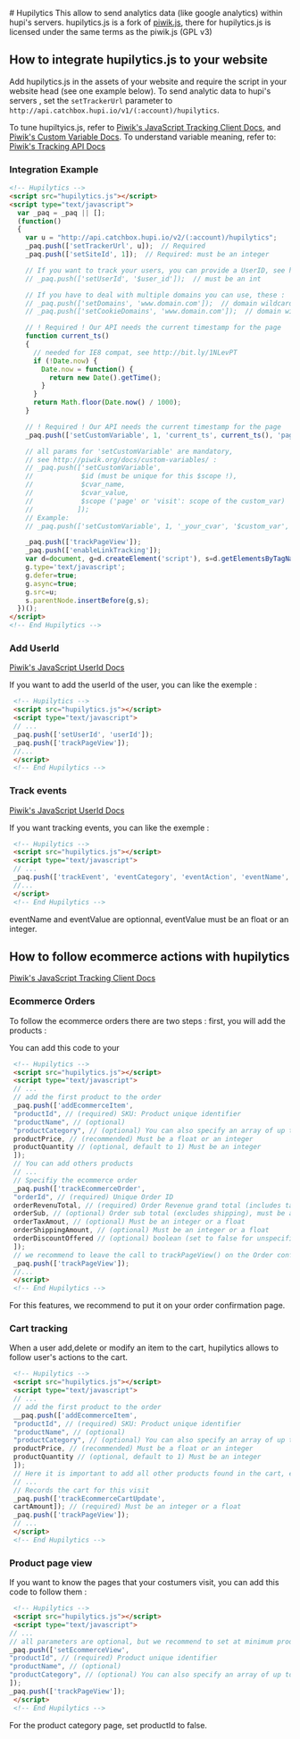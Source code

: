 # Hupilytics
This allow to send analytics data (like google analytics) within hupi's servers.
hupilytics.js is a fork of [piwik.js](https://github.com/piwik/piwik/blob/master/js/piwik.js), there for hupilytics.js is licensed under the same terms as the piwik.js (GPL v3)

## How to integrate hupilytics.js to your website
Add hupilytics.js in the assets of your website and require the script in your website head (see one example below).
To send analytic data to hupi's servers , set the `setTrackerUrl` parameter to `http://api.catchbox.hupi.io/v1/(:account)/hupilytics`.

To tune hupiltyics.js, refer to
 [Piwik's JavaScript Tracking Client Docs](http://developer.piwik.org/api-reference/tracking-javascript), and [Piwik's Custom Variable Docs](http://piwik.org/docs/custom-variables).
To understand variable meaning, refer to: [Piwik's Tracking API Docs](http://developer.piwik.org/api-reference/tracking-api)

### Integration Example

```html
<!-- Hupilytics -->
<script src="hupilytics.js"></script>
<script type="text/javascript">
  var _paq = _paq || [];
  (function()
  {
    var u = "http://api.catchbox.hupi.io/v2/(:account)/hupilytics";
    _paq.push(['setTrackerUrl', u]);  // Required
    _paq.push(['setSiteId', 1]);  // Required: must be an integer

    // If you want to track your users, you can provide a UserID, see http://piwik.org/docs/user-id/
    // _paq.push(['setUserId', '$user_id']);  // must be an int

    // If you have to deal with multiple domains you can use, these :
    // _paq.push(['setDomains', 'www.domain.com']);  // domain wildcard works too: '.domain.com' or '*.domain.com'
    // _paq.push(['setCookieDomains', 'www.domain.com']);  // domain wildcard works too: '.domain.com' or '*.domain.com'

    // ! Required ! Our API needs the current timestamp for the page
    function current_ts()
    {
      // needed for IE8 compat, see http://bit.ly/1NLevPT
      if (!Date.now) {
        Date.now = function() {
          return new Date().getTime();
        }
      }
      return Math.floor(Date.now() / 1000);
    }

    // ! Required ! Our API needs the current timestamp for the page
    _paq.push(['setCustomVariable', 1, 'current_ts', current_ts(), 'page']);

    // all params for 'setCustomVariable' are mandatory,
    // see http://piwik.org/docs/custom-variables/ :
    // _paq.push(['setCustomVariable',
    //            $id (must be unique for this $scope !),
    //            $cvar_name,
    //            $cvar_value,
    //            $scope ('page' or 'visit': scope of the custom_var)
    //           ]);
    // Example:
    // _paq.push(['setCustomVariable', 1, '_your_cvar', '$custom_var', 'visit']);

    _paq.push(['trackPageView']);
    _paq.push(['enableLinkTracking']);
    var d=document, g=d.createElement('script'), s=d.getElementsByTagName('script')[0];
    g.type='text/javascript';
    g.defer=true;
    g.async=true;
    g.src=u;
    s.parentNode.insertBefore(g,s);
  })();
</script>
<!-- End Hupilytics -->
```
### Add UserId

 [Piwik's JavaScript UserId Docs](http://developer.piwik.org/guides/tracking-javascript-guide#user-id)

If you want to add the userId of the user, you can like the exemple :

```html
 <!-- Hupilytics -->
 <script src="hupilytics.js"></script>
 <script type="text/javascript">
 // ...
 _paq.push(['setUserId', 'userId']);
 _paq.push(['trackPageView']);
 //...
 </script>
 <!-- End Hupilytics -->
```

### Track events

 [Piwik's JavaScript UserId Docs](http://piwik.org/docs/event-tracking/)

If you want tracking events, you can like the exemple :

```html
 <!-- Hupilytics -->
 <script src="hupilytics.js"></script>
 <script type="text/javascript">
 // ...
 _paq.push(['trackEvent', 'eventCategory', 'eventAction', 'eventName', eventValue]);
 //...
 </script>
 <!-- End Hupilytics -->
```

eventName and eventValue are optionnal, eventValue must be an float or an integer.

## How to follow ecommerce actions with hupilytics

[Piwik's JavaScript Tracking Client Docs](https://piwik.org/docs/ecommerce-analytics/)

### Ecommerce Orders

To follow the ecommerce orders there are two steps : first, you will add the products :

You can add this code to your

```html
 <!-- Hupilytics -->
 <script src="hupilytics.js"></script>
 <script type="text/javascript">
 // ...
 // add the first product to the order
 _paq.push(['addEcommerceItem',
 "productId", // (required) SKU: Product unique identifier
 "productName", // (optional)
 "productCategory", // (optional) You can also specify an array of up to 5 categories eg. ["productCategory1", "productCategory2", "productCategory3","productCategory4","productCategory5"]
 productPrice, // (recommended) Must be a float or an integer
 productQuantity // (optional, default to 1) Must be an integer
 ]);
 // You can add others products
 // ...
 // Specifiy the ecommerce order
 _paq.push(['trackEcommerceOrder',
 "orderId", // (required) Unique Order ID
 orderRevenuTotal, // (required) Order Revenue grand total (includes tax, shipping, and subtracted discount), must be an integer or a float
 orderSub, // (optional) Order sub total (excludes shipping), must be an integer
 orderTaxAmout, // (optional) Must be an integer or a float
 orderShippingAmount, // (optional) Must be an integer or a float
 orderDiscountOffered // (optional) boolean (set to false for unspecified parameter)
 ]);
 // we recommend to leave the call to trackPageView() on the Order confirmation page
 _paq.push(['trackPageView']);
 //...
 </script>
 <!-- End Hupilytics -->
```
For this features, we recommend to put it on your order confirmation page.

### Cart tracking

When a user add,delete or modify an item to the cart, hupilytics allows to follow user's actions to the cart.

```html
 <!-- Hupilytics -->
 <script src="hupilytics.js"></script>
 <script type="text/javascript">
 // ...
 // add the first product to the order
 __paq.push(['addEcommerceItem',
 "productId", // (required) SKU: Product unique identifier
 "productName", // (optional)
 "productCategory", // (optional) You can also specify an array of up to 5 categories eg. ["productCategory1", "productCategory2", "productCategory3","productCategory4","productCategory5"]
 productPrice, // (recommended) Must be a float or an integer
 productQuantity // (optional, default to 1) Must be an integer
 ]);
 // Here it is important to add all other products found in the cart, even the products not updated by the current "Add to cart" click
 // ...
 // Records the cart for this visit
 _paq.push(['trackEcommerceCartUpdate',
 cartAmount]); // (required) Must be an integer or a float
 _paq.push(['trackPageView']);
 // ...
 </script>
 <!-- End Hupilytics -->
```

### Product page view 

If you want to know the pages that your costumers visit, you can add this code to follow them :

```html
 <!-- Hupilytics -->
 <script src="hupilytics.js"></script>
 <script type="text/javascript">
// ...
// all parameters are optional, but we recommend to set at minimum productId and productName
_paq.push(['setEcommerceView',
"productId", // (required) Product unique identifier
"productName", // (optional) 
"productCategory", // (optional) You can also specify an array of up to 5 categories eg. ["productCategory1", "productCategory2", "productCategory3","productCategory4","productCategory5"]
]);
_paq.push(['trackPageView']);
 </script>
 <!-- End Hupilytics -->
```

For the product category page, set productId to false.
